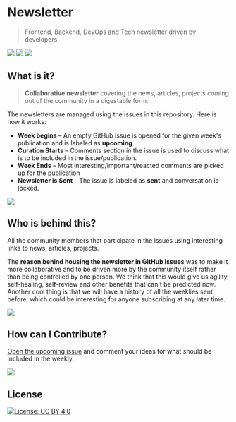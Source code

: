 # Newsletter
> Frontend, Backend, DevOps and Tech newsletter driven by developers

[![](https://img.shields.io/badge/newsletter-upcoming-blue.svg)](https://github.com/me-io/newsletter/issues?q=is%3Aopen+is%3Aissue+label%3Aupcoming) [![](https://img.shields.io/badge/submit-ideas-yellowgreen.svg)](https://github.com/me-io/newsletter/issues?q=is%3Aopen+is%3Aissue+label%3Aupcoming) [![](https://img.shields.io/badge/subscribe-with%20email-green.svg)](http://me.io)

## What is it?
> **Collaborative newsletter** covering the news, articles, projects coming out of the community in a digestable form.

The newsletters are managed using the issues in this repository. Here is how it works:

* **Week begins** – An empty GitHub issue is opened for the given week's publication and is labeled as **upcoming**.
* **Curation Starts** – Comments section in the issue is used to discuss what is to be included in the issue/publication.
* **Week Ends** – Most interesting/important/reacted comments are picked up for the publication
* **Newsletter is Sent** – The issue is labeled as **sent** and conversation is locked.

![](https://i.imgur.com/dTe9SKq.png)

## Who is behind this?
All the community members that participate in the issues using interesting links to news, articles, projects.

The **reason behind housing the newsletter in GitHub Issues** was to make it more collaborative and to be driven more by the community itself rather than being controlled by one person. We think that this would give us agility, self-healing, self-review and other benefits that can't be predicted now. Another cool thing is that we will have a history of all the weeklies sent before, which could be interesting for anyone subscribing at any later time.

![](https://i.imgur.com/dTe9SKq.png)

## How can I Contribute?
[Open the upcoming issue](https://github.com/me-io/newsletter/issues?q=is%3Aopen+is%3Aissue+label%3Aupcoming) and comment your ideas for what should be included in the weekly.

![](https://i.imgur.com/dTe9SKq.png)

## License
[![License: CC BY 4.0](https://img.shields.io/badge/License-CC%20BY%204.0-lightgrey.svg)](https://creativecommons.org/licenses/by/4.0/)

